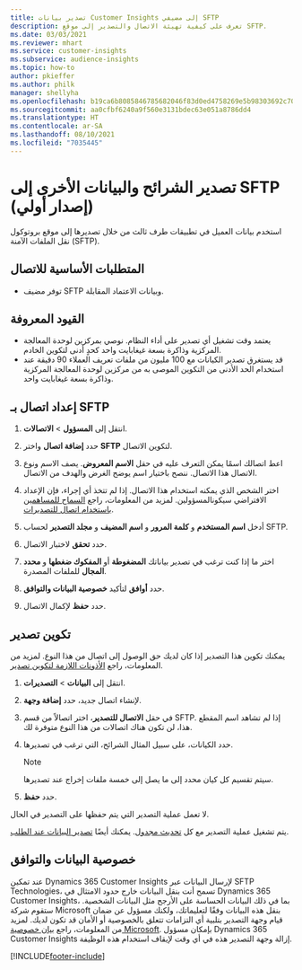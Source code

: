 ```yaml
---
title: تصدير بيانات Customer Insights إلى مضيفي SFTP
description: تعرف على كيفية تهيئة الاتصال والتصدير إلى موقع SFTP.
ms.date: 03/03/2021
ms.reviewer: mhart
ms.service: customer-insights
ms.subservice: audience-insights
ms.topic: how-to
author: pkieffer
ms.author: philk
manager: shellyha
ms.openlocfilehash: b19ca6b8085846785682046f83d0ed4758269e5b98303692c703d995407ca7dd
ms.sourcegitcommit: aa0cfbf6240a9f560e3131bdec63e051a8786dd4
ms.translationtype: HT
ms.contentlocale: ar-SA
ms.lasthandoff: 08/10/2021
ms.locfileid: "7035445"
---
```

# <a name="export-segments-and-other-data-to-sftp-preview"></a>تصدير الشرائح والبيانات الأخرى إلى SFTP (إصدار أولي)

استخدم بيانات العميل في تطبيقات طرف ثالث من خلال تصديرها إلى موقع بروتوكول نقل الملفات الآمنة (SFTP).

## <a name="prerequisites-for-connection"></a>المتطلبات الأساسية للاتصال

- توفر مضيف SFTP وبيانات الاعتماد المقابلة.

## <a name="known-limitations"></a>القيود المعروفة

- يعتمد وقت تشغيل أي تصدير على أداء النظام. نوصي بمركزين لوحدة المعالجة المركزية وذاكرة بسعة غيغابايت واحد كحدٍ أدنى لتكوين الخادم. 
- قد يستغرق تصدير الكيانات مع 100 مليون من ملفات تعريف العملاء 90 دقيقة عند استخدام الحد الأدنى من التكوين الموصى به من مركزين لوحدة المعالجة المركزية وذاكرة بسعة غيغابايت واحد. 

## <a name="set-up-connection-to-sftp"></a>إعداد اتصال بـ SFTP

1. انتقل إلى **المسؤول** > **الاتصالات**.

1. حدد **إضافة اتصال** واختر **SFTP** لتكوين الاتصال.

1. اعط اتصالك اسمًا يمكن التعرف عليه في حقل **الاسم المعروض**. يصف الاسم ونوع الاتصال هذا الاتصال. ننصح باختيار اسم يوضح الغرض والهدف من الاتصال.

1. اختر الشخص الذي يمكنه استخدام هذا الاتصال. إذا لم تتخذ أي إجراء، فإن الإعداد الافتراضي سيكونالمسؤولين. لمزيد من المعلومات، راجع [السماح للمساهمين باستخدام اتصال للتصديرات](connections.md#allow-contributors-to-use-a-connection-for-exports).

1. أدخل **اسم المستخدم** و **كلمة المرور** و **اسم المضيف** و **مجلد التصدير** لحساب SFTP.

1. حدد **تحقق** لاختبار الاتصال.

1. اختر ما إذا كنت ترغب في تصدير بياناتك **المضغوطة** أو **المفكوك ضغطها** و **محدد المجال** للملفات المصدرة.

1. حدد **أوافق** لتأكيد **خصوصية البيانات والتوافق‬**.

1. حدد **حفظ** لإكمال الاتصال.

## <a name="configure-an-export"></a>تكوين تصدير

يمكنك تكوين هذا التصدير إذا كان لديك حق الوصول إلى اتصال من هذا النوع. لمزيد من المعلومات، راجع [الأذونات اللازمة لتكوين تصدير](export-destinations.md#set-up-a-new-export).

1. انتقل إلى **البيانات** > **التصديرات**.

1. لإنشاء اتصال جديد، حدد **إضافة وجهة**.

1. في حقل **الاتصال للتصدير**، اختر اتصالاً من قسم SFTP. إذا لم تشاهد اسم المقطع هذا، لن تكون هناك اتصالات من هذا النوع متوفرة لك.

1. حدد الكيانات، على سبيل المثال الشرائح، التي ترغب في تصديرها.

   > [!NOTE]
   > سيتم تقسيم كل كيان محدد إلى ما يصل إلى خمسة ملفات إخراج عند تصديرها. 

1. حدد **حفظ**.

لا تعمل عملية التصدير التي يتم حفظها على التصدير في الحال.

يتم تشغيل عملية التصدير مع كل [تحديث مجدول](system.md#schedule-tab). يمكنك أيضًا [تصدير البيانات عند الطلب](export-destinations.md#run-exports-on-demand). 

## <a name="data-privacy-and-compliance"></a>خصوصية البيانات والتوافق

عند تمكين Dynamics 365 Customer Insights لإرسال البيانات عبر SFTP Technologies، تسمح أنت بنقل البيانات خارج حدود الامتثال في Dynamics 365 Customer Insights، بما في ذلك البيانات الحساسة على الأرجح مثل البيانات الشخصية. ستقوم شركة Microsoft بنقل هذه البيانات وفقًا لتعليماتك، ولكنك مسؤول عن ضمان قيام وجهة التصدير بتلبية أي التزامات تتعلق بالخصوصية أو الأمان قد تكون لديك. لمزيد من المعلومات، راجع [بيان خصوصية Microsoft](https://go.microsoft.com/fwlink/?linkid=396732).
بإمكان مسؤول Dynamics 365 Customer Insights إزالة وجهة التصدير هذه في أي وقت لإيقاف استخدام هذه الوظيفة.

[!INCLUDE[footer-include](../includes/footer-banner.md)]

